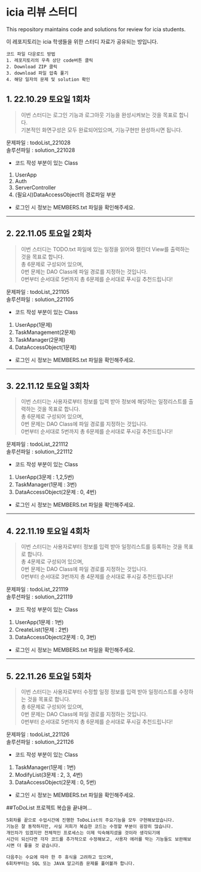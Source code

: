 # icia 리뷰 스터디
This repository maintains code and solutions for review for icia students.

이 레포지토리는 icia 학생들을 위한 스터디 자료가 공유되는 방입니다.

~~~
코드 파일 다운로드 방법
1. 레포지토리의 우측 상단 code버튼 클릭
2. Download ZIP 클릭
3. download 파일 압축 풀기
4. 해당 일자의 문제 및 solution 확인
~~~

## 1. 22.10.29 토요일 1회차

> 이번 스터디는 로그인 기능과 로그아웃 기능을 완성시켜보는 것을 목표로 합니다.</br>
기본적인 화면구성은 모두 완료되어있으며, 기능구현만 완성하시면 됩니다.

문제파일 : todoList_221028</br>
솔루션파일 : solution_221028

- 코드 작성 부분이 있는 Class
1. UserApp
2. Auth
3. ServerController
4. (필요시)DataAccessObject의 경로파일 부분

- 로그인 시 정보는 MEMBERS.txt 파일을 확인해주세요.

---

## 2. 22.11.05 토요일 2회차

> 이번 스터디는 TODO.txt 파일에 있는 일정을 읽어와 캘린더 View를 출력하는 것을 목표로 합니다.</br>
총 6문제로 구성되어 있으며,</br>
0번 문제는 DAO Class에 파일 경로를 지정하는 것입니다.</br>
0번부터 순서대로 5번까지 총 6문제를 순서대로 푸시길 추천드립니다!</br>

문제파일 : todoList_221105</br>
솔루션파일 : solution_221105

- 코드 작성 부분이 있는 Class
1. UserApp(1문제)
2. TaskManagement(2문제)
3. TaskManager(2문제)
4. DataAccessObject(1문제)

- 로그인 시 정보는 MEMBERS.txt 파일을 확인해주세요.

---

## 3. 22.11.12 토요일 3회차

> 이번 스터디는 사용자로부터 정보를 입력 받아 정보에 해당하는 일정리스트를 출력하는 것을 목표로 합니다.</br>
총 6문제로 구성되어 있으며,</br>
0번 문제는 DAO Class에 파일 경로를 지정하는 것입니다.</br>
0번부터 순서대로 5번까지 총 6문제를 순서대로 푸시길 추천드립니다!</br>

문제파일 : todoList_221112</br>
솔루션파일 : solution_221112

- 코드 작성 부분이 있는 Class
1. UserApp(3문제 : 1,2,5번)
2. TaskManager(1문제 : 3번)
3. DataAccessObject(2문제 : 0, 4번)

- 로그인 시 정보는 MEMBERS.txt 파일을 확인해주세요.

---

## 4. 22.11.19 토요일 4회차

> 이번 스터디는 사용자로부터 정보를 입력 받아 일정리스트를 등록하는 것을 목표로 합니다.</br>
총 4문제로 구성되어 있으며,</br>
0번 문제는 DAO Class에 파일 경로를 지정하는 것입니다.</br>
0번부터 순서대로 3번까지 총 4문제를 순서대로 푸시길 추천드립니다!</br>

문제파일 : todoList_221119</br>
솔루션파일 : solution_221119

- 코드 작성 부분이 있는 Class
1. UserApp(1문제 : 1번)
2. CreateList(1문제 : 2번)
3. DataAccessObject(2문제 : 0, 3번)

- 로그인 시 정보는 MEMBERS.txt 파일을 확인해주세요.

---

## 5. 22.11.26 토요일 5회차

> 이번 스터디는 사용자로부터 수정할 일정 정보를 입력 받아 일정리스트를 수정하는 것을 목표로 합니다.</br>
총 6문제로 구성되어 있으며,</br>
0번 문제는 DAO Class에 파일 경로를 지정하는 것입니다.</br>
0번부터 순서대로 5번까지 총 6문제를 순서대로 푸시길 추천드립니다!</br>

문제파일 : todoList_221126</br>
솔루션파일 : solution_221126

- 코드 작성 부분이 있는 Class
1. TaskManager(1문제 : 1번)
2. ModifyList(3문제 : 2, 3, 4번)
3. DataAccessObject(2문제 : 0, 5번)

- 로그인 시 정보는 MEMBERS.txt 파일을 확인해주세요.

##ToDoList 프로젝트 복습을 끝내며...
~~~
5회차를 끝으로 수업시간에 진행한 ToDoList의 주요기능을 모두 구현해보았습니다.
기능은 잘 동작하지만, 사실 저희가 복습한 코드는 수정할 부분이 굉장히 많습니다.
개인차가 있겠지만 전체적인 프로세스는 이제 익숙해지셨을 것이라 생각되기에
시간이 되신다면 각자 코드를 추가적으로 수정해보고, 사용자 에러를 막는 기능들도 보완해보시면 더 좋을 것 같습니다.

다음주는 수요에 따라 한 주 휴식을 고려하고 있으며,
6회차부터는 SQL 또는 JAVA 알고리즘 문제를 풀어볼까 합니다.
~~~
